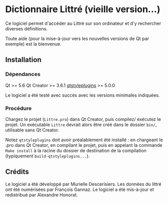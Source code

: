 # Dictionnaire Littré (vieille version...)

Ce logiciel permet d'accéder au Littré sur son ordinateur
et d'y rechercher diverses définitions.

Toute aide (pour la mise-à-jour vers les nouvelles versions
de Qt par exemple) est la bienvenue.

## Installation

### Dépendances

Qt >= 5.6
Qt Creator >= 3.6.1
[qtstyleplugins](https://github.com/qt/qtstyleplugins) >= 5.0.0

Le logiciel a été testé avec succès avec les versions minimales
indiquées.

### Procédure

Chargez le projet (```Littre.pro```) dans Qt Creator, puis compilez/
exécutez le projet. Un exécutable ```Littre``` devrait alors être créé
dans le dossier ```bin/```, utilisable sans Qt Creator.

Notez ```qtstyleplugins``` doit avoir préalablement été installé :
en chargeant le .pro dans Qt Creator, en compilant le projet, puis
en appelant la commande ```Make install``` à la racine du dossier
de destination de la compilation (typiquement ```build-qtstyleplugins...```).

## Crédits

Le logiciel a été développé par Murielle Descerisiers.
Les données du littré ont été numérisées par François Gannaz.
Le logiciel a été mis-à-jour et redistribué par Alexandre Honorat.